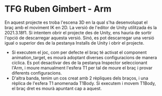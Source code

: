 # TFG Ruben Gimbert - Arm

En aquest projecte es troba l'escena 3D en la qual s'ha desenvolupat el braç amb el moviment IK en 2D. La versió de l'editor de Unity utilitzada és la 2021.3.18f1. Si intentem obrir el projecte des de Unity, ens hauria de sortir l'opció de descarregar aquesta versió. Sinó, es pot descarregar una versió igual o superior des de la pestanya Installs de Unity i obrir el projecte.  

- Si executem el joc, com per defecte el braç té activat el component animation_target, es mourà adoptant diverses configuracions de manera cíclica. Es pot desactivar des de la pestanya Inspector seleccionant l'Arm, i moure manualment l'esfera T1 per tal de moure el braç i provar diferents configuracions.
- D'altra banda, tenim un cos creat amb 2 rèpliques dels braços, i una rèplica de l'esfera T1 anomenada T1Body. Si executem i movem T1Body, el braç dret es mourà apuntant cap a aquest.
